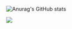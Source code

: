 ![Anurag's GitHub stats](https://github-readme-stats.vercel.app/api?username=suXjung&show_icons=true&theme=radical)


<a href="https://www.youtube.com/channel/UCn7seSVRA84bGyPaitLIsxg" target="_blank"><img src="https://img.shields.io/badge/FF0000?style=for-the-badge&logo=appveyOI&logoColor=FF0000"/></a>
